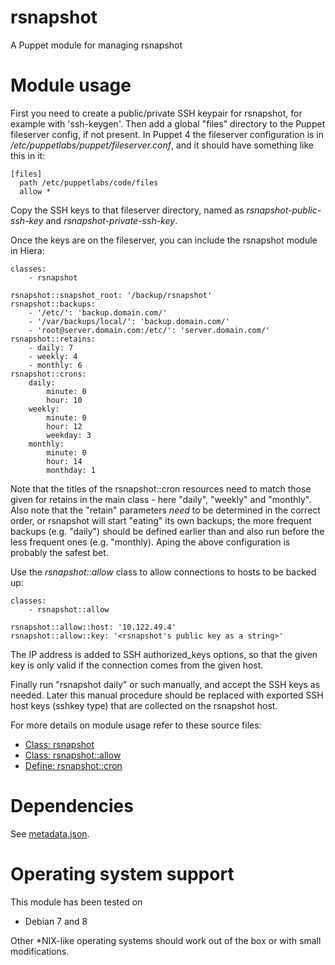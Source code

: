 # rsnapshot

A Puppet module for managing rsnapshot

# Module usage

First you need to create a public/private SSH keypair for rsnapshot, for example
with 'ssh-keygen'. Then add a global "files" directory to the Puppet fileserver
config, if not present. In Puppet 4 the fileserver configuration is in
_/etc/puppetlabs/puppet/fileserver.conf_, and it should have something like this
in it:

    [files]
      path /etc/puppetlabs/code/files
      allow *

Copy the SSH keys to that fileserver directory, named as
_rsnapshot-public-ssh-key_ and _rsnapshot-private-ssh-key_.

Once the keys are on the fileserver, you can include the rsnapshot module in
Hiera:

    classes:
        - rsnapshot

    rsnapshot::snapshot_root: '/backup/rsnapshot'
    rsnapshot::backups:
        - '/etc/': 'backup.domain.com/'
        - '/var/backups/local/': 'backup.domain.com/'
        - 'root@server.domain.com:/etc/': 'server.domain.com/'
    rsnapshot::retains:
        - daily: 7
        - weekly: 4
        - monthly: 6
    rsnapshot::crons:
        daily:
            minute: 0
            hour: 10
        weekly:
            minute: 0
            hour: 12
            weekday: 3
        monthly:
            minute: 0
            hour: 14
            monthday: 1

Note that the titles of the rsnapshot::cron resources need to match those given 
for retains in the main class - here "daily", "weekly" and "monthly". Also note 
that the "retain" parameters _need_ to be determined in the correct order, or 
rsnapshot will start "eating" its own backups; the more frequent backups (e.g. 
"daily") should be defined earlier than and also run before the less frequent 
ones (e.g. "monthly). Aping the above configuration is probably the safest bet.

Use the _rsnapshot::allow_ class to allow connections to hosts to be backed up:

    classes:
        - rsnapshot::allow
    
    rsnapshot::allow::host: '10.122.49.4'
    rsnapshot::allow::key: '<rsnapshot's public key as a string>'

The IP address is added to SSH authorized_keys options, so that the given key is 
only valid if the connection comes from the given host.

Finally run "rsnapshot daily" or such manually, and accept the SSH keys as 
needed. Later this manual procedure should be replaced with exported SSH host 
keys (sshkey type) that are collected on the rsnapshot host.

For more details on module usage refer to these source files:

* [Class: rsnapshot](manifests/init.pp)
* [Class: rsnapshot::allow](manifests/allow.pp)
* [Define: rsnapshot::cron](manifests/cron.pp)

# Dependencies

See [metadata.json](metadata.json).

# Operating system support

This module has been tested on

* Debian 7 and 8

Other *NIX-like operating systems should work out of the box or with small 
modifications.
